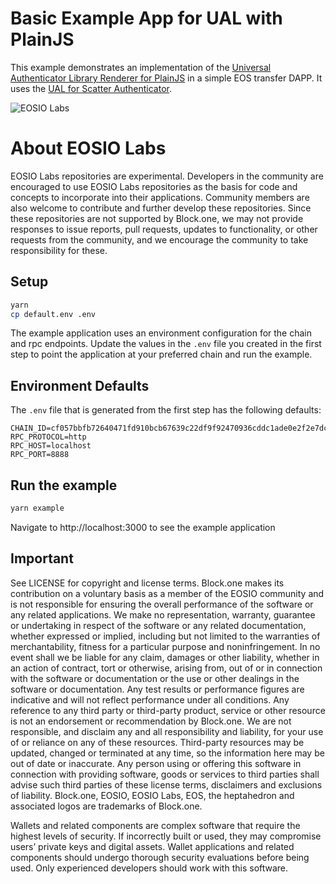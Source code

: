 # Basic Example App for UAL with PlainJS

This example demonstrates an implementation of the [Universal Authenticator Library Renderer for PlainJS](https://github.com/EOSIO/ual-plainjs-renderer) in a simple EOS transfer DAPP.  It uses the [UAL for Scatter Authenticator](https://github.com/EOSIO/ual-scatter).

![EOSIO Labs](https://img.shields.io/badge/EOSIO-Labs-5cb3ff.svg)

# About EOSIO Labs

EOSIO Labs repositories are experimental.  Developers in the community are encouraged to use EOSIO Labs repositories as the basis for code and concepts to incorporate into their applications. Community members are also welcome to contribute and further develop these repositories. Since these repositories are not supported by Block.one, we may not provide responses to issue reports, pull requests, updates to functionality, or other requests from the community, and we encourage the community to take responsibility for these.

## Setup
```bash
yarn
cp default.env .env
```

The example application uses an environment configuration for the chain and rpc endpoints.  Update the values in the ``.env`` file you created in the first step to point the application at your preferred chain and run the example.

## Environment Defaults
The ``.env`` file that is generated from the first step has the following defaults:
```
CHAIN_ID=cf057bbfb72640471fd910bcb67639c22df9f92470936cddc1ade0e2f2e7dc4f
RPC_PROTOCOL=http
RPC_HOST=localhost
RPC_PORT=8888
```

## Run the example
```bash
yarn example
```

Navigate to http://localhost:3000 to see the example application

## Important

See LICENSE for copyright and license terms.  Block.one makes its contribution on a voluntary basis as a member of the EOSIO community and is not responsible for ensuring the overall performance of the software or any related applications.  We make no representation, warranty, guarantee or undertaking in respect of the software or any related documentation, whether expressed or implied, including but not limited to the warranties of merchantability, fitness for a particular purpose and noninfringement. In no event shall we be liable for any claim, damages or other liability, whether in an action of contract, tort or otherwise, arising from, out of or in connection with the software or documentation or the use or other dealings in the software or documentation. Any test results or performance figures are indicative and will not reflect performance under all conditions.  Any reference to any third party or third-party product, service or other resource is not an endorsement or recommendation by Block.one.  We are not responsible, and disclaim any and all responsibility and liability, for your use of or reliance on any of these resources. Third-party resources may be updated, changed or terminated at any time, so the information here may be out of date or inaccurate.  Any person using or offering this software in connection with providing software, goods or services to third parties shall advise such third parties of these license terms, disclaimers and exclusions of liability.  Block.one, EOSIO, EOSIO Labs, EOS, the heptahedron and associated logos are trademarks of Block.one.

Wallets and related components are complex software that require the highest levels of security.  If incorrectly built or used, they may compromise users’ private keys and digital assets. Wallet applications and related components should undergo thorough security evaluations before being used.  Only experienced developers should work with this software.
